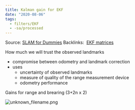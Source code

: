 ```yaml
---
title: Kalman gain for EKF
date: "2020-08-06"
tags:
  - filters/EKF
  - -sa/processed
---
```


Source: [SLAM for Dummies](slam-for-dummies.md)
Backlinks:  [EKF matrices](ekf-matrices.md)

How much we will trust the observed landmarks

*   compromise between odometry and landmark correction
*   uses
    *   uncertainty of observed landmarks
    *   measure of quality of the range measurement device
    *   odometry performance

Gains for range and brearing (3+2n x 2)

![unknown_filename.png](./_resources/Kalman_gain_for_EKF.resources/unknown_filename.png)

